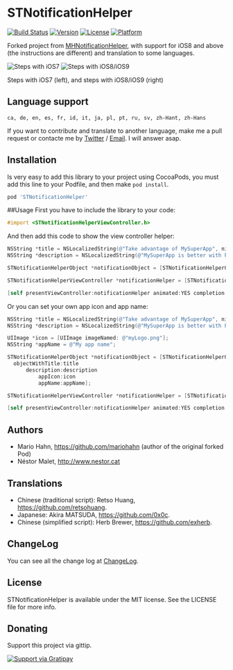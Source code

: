 # STNotificationHelper

[![Build Status](https://travis-ci.org/nmaletm/STNotificationHelper.svg?branch=master)](https://travis-ci.org/nmaletm/STNotificationHelper)
[![Version](https://img.shields.io/cocoapods/v/STNotificationHelper.svg?style=flat)](http://cocoadocs.org/docsets/STNotificationHelper)
[![License](https://img.shields.io/cocoapods/l/STNotificationHelper.svg?style=flat)](http://cocoadocs.org/docsets/STNotificationHelper)
[![Platform](https://img.shields.io/cocoapods/p/STNotificationHelper.svg?style=flat)](http://cocoadocs.org/docsets/STNotificationHelper)


Forked project from [MHNotificationHelper](https://github.com/mariohahn/MHNotificationHelper), with support for iOS8 and above (the instructions are different) and translation to some languages.


![Steps with iOS7](Screenshots/screenshote-ios7.png)
![Steps with iOS8/iOS9](Screenshots/screenshote-ios8.png)

Steps with iOS7 (left), and steps with iOS8/iOS9 (right)

## Language support

```
ca, de, en, es, fr, id, it, ja, pl, pt, ru, sv, zh-Hant, zh-Hans
```

If you want to contribute and translate to another language, make me a pull request or contacte me by [Twitter](https://twitter.com/NestorMalet) / [Email](http://www.nestor.cat/contact). I will answer asap.

## Installation

Is very easy to add this library to your project using CocoaPods, you must add this line to your Podfile, and then make `pod install`.
```ruby
pod 'STNotificationHelper'
```

##Usage
First you have to include the library to your code:

```objective-c
#import <STNotificationHelperViewController.h>
```

And then add this code to show the view controller helper:

```objective-c
NSString *title = NSLocalizedString(@"Take advantage of MySuperApp", nil);
NSString *description = NSLocalizedString(@"MySuperApp is better with Push Notifications. We will spam you a lot! :)", nil);

STNotificationHelperObject *notificationObject = [STNotificationHelperObject objectWithTitle:title description:description];

STNotificationHelperViewController *notificationHelper = [STNotificationHelperViewController.alloc initWithNotification:notificationObject];

[self presentViewController:notificationHelper animated:YES completion:nil];


```


Or you can set your own app icon and app name:
```objective-c
NSString *title = NSLocalizedString(@"Take advantage of MySuperApp", nil);
NSString *description = NSLocalizedString(@"MySuperApp is better with Push Notifications. We will spam you a lot! :)", nil);

UIImage *icon = [UIImage imageNamed: @"myLogo.png"];
NSString *appName = @"My app name";

STNotificationHelperObject *notificationObject = [STNotificationHelperObject 
  objectWithTitle:title
      description:description
          appIcon:icon
          appName:appName];

STNotificationHelperViewController *notificationHelper = [STNotificationHelperViewController.alloc initWithNotification:notificationObject];

[self presentViewController:notificationHelper animated:YES completion:nil];


```

## Authors

* Mario Hahn, https://github.com/mariohahn (author of the original forked Pod)
* Néstor Malet, http://www.nestor.cat

## Translations

* Chinese (traditional script): Retso Huang, https://github.com/retsohuang.
* Japanese: Akira MATSUDA, https://github.com/0x0c.
* Chinese (simplified script): Herb Brewer, https://github.com/exherb.

## ChangeLog

You can see all the change log at [ChangeLog](CHANGELOG.md).

## License

STNotificationHelper is available under the MIT license. See the LICENSE file for more info.

## Donating

Support this project via gittip.

<a href="https://gratipay.com/nmaletm/" target="_blank">
  <img alt="Support via Gratipay" src="https://rawgithub.com/twolfson/gittip-badge/0.2.0/dist/gittip.png"/>
</a>
